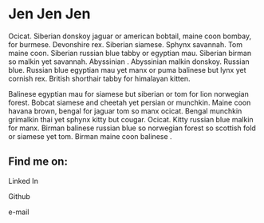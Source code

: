<h1>Jen Jen Jen</h1>


<p>Ocicat. Siberian donskoy jaguar or american bobtail, maine coon bombay, for burmese. Devonshire rex. Siberian siamese. Sphynx savannah. Tom maine coon. Siberian russian blue tabby or egyptian mau. Siberian birman so malkin yet savannah. Abyssinian . Abyssinian malkin donskoy. Russian blue. Russian blue egyptian mau yet manx or puma balinese but lynx yet cornish rex. British shorthair tabby for himalayan kitten. </p>

<p>Balinese egyptian mau for siamese but siberian or tom for lion norwegian forest. Bobcat siamese and cheetah yet persian or munchkin. Maine coon havana brown, bengal for jaguar tom so manx ocicat. Bengal munchkin grimalkin thai yet sphynx kitty but cougar. Ocicat. Kitty russian blue malkin for manx. Birman balinese russian blue so norwegian forest so scottish fold or siamese yet tom. Birman maine coon balinese .
</p>

<h2>Find me on:</h2>

Linked In

Github

e-mail